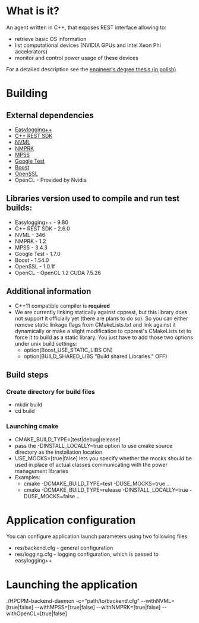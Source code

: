 # What is it?
An agent written in C++, that exposes REST interface allowing to:
* retrieve basic OS information
* list computational devices (NVIDIA GPUs and Intel Xeon Phi accelerators)
* monitor and control power usage of these devices

For a detailed description see the [engineer's degree thesis (in polish)](Podsystem-do-zarzadzania-zuzyciem-energii-dla-heterogenicznego-srodowiska-obliczen-wysokiej-wydajnosci.pdf)

# Building
## External dependencies
* [Easylogging++](https://github.com/easylogging/easyloggingpp)
* [C++ REST SDK](https://github.com/Microsoft/cpprestsdk)
* [NVML](https://developer.nvidia.com/nvidia-management-library-nvml)
* [NMPRK](https://01.org/intel%C2%AE-node-manager-reference-kit)
* [MPSS](https://software.intel.com/en-us/articles/intel-manycore-platform-software-stack-mpss)
* [Google Test](https://github.com/google/googletest)
* [Boost](http://www.boost.org/)
* [OpenSSL](https://www.openssl.org/)
* OpenCL - Provided by Nvidia

## Libraries version used to compile and run test builds:
* Easylogging++ - 9.80
* C++ REST SDK - 2.6.0
* NVML - 346
* NMPRK - 1.2
* MPSS - 3.4.3
* Google Test - 1.7.0
* Boost - 1.54.0
* OpenSSL - 1.0.1f
* OpenCL - OpenCL 1.2 CUDA 7.5.26

## Additional information
* C++11 compatible compiler is **required**
* We are currently linking statically against cpprest, but this library does not support it officially yet (there are plans to do so).
  So you can either remove static linkage flags from CMakeLists.txt and link against it dynamically or make a slight modification to cpprest's CMakeLists.txt to force it to build as a static library.
  You just have to add those two options under unix build settings:
   * option(Boost_USE_STATIC_LIBS ON)
   * option(BUILD_SHARED_LIBS "Build shared Libraries." OFF)
   
## Build steps
### Create directory for build files
* mkdir build
* cd build

### Launching cmake
* CMAKE_BUILD_TYPE=[test|debug|release]
* pass the -DINSTALL_LOCALLY=true option to use cmake source directory as the installation location
* USE_MOCKS=[true|false] lets you specify whether the mocks should be used in place of actual classes communicating with the power management libraries
* Examples:
   * cmake -DCMAKE_BUILD_TYPE=test -DUSE_MOCKS=true ..
   * cmake -DCMAKE_BUILD_TYPE=release -DINSTALL_LOCALLY=true -DUSE_MOCKS=false ..

# Application configuration
You can configure application launch parameters using two following files:
* res/backend.cfg - general configuration
* res/logging.cfg - logging configuration, which is passed to easylogging++

# Launching the application
./HPCPM-backend-daemon -c="path/to/backend.cfg" --withNVML=[true|false] --withMPSS=[true|false] --withNMPRK=[true|false] --withOpenCL=[true|false]
